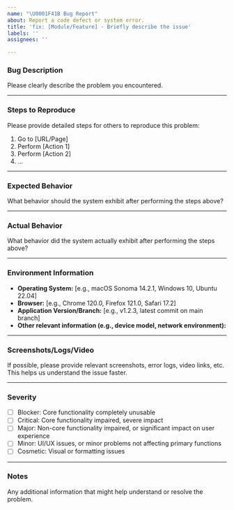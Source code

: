 ```yaml
---
name: "\U0001F41B Bug Report"
about: Report a code defect or system error.
title: 'fix: [Module/Feature] - Briefly describe the issue'
labels: ''
assignees: ''

---
```


### Bug Description
Please clearly describe the problem you encountered.

---

### Steps to Reproduce
Please provide detailed steps for others to reproduce this problem:
1.  Go to [URL/Page]
2.  Perform [Action 1]
3.  Perform [Action 2]
4.  ...

---

### Expected Behavior
What behavior should the system exhibit after performing the steps above?

---

### Actual Behavior
What behavior did the system actually exhibit after performing the steps above?

---

### Environment Information
-   **Operating System:** [e.g., macOS Sonoma 14.2.1, Windows 10, Ubuntu 22.04]
-   **Browser:** [e.g., Chrome 120.0, Firefox 121.0, Safari 17.2]
-   **Application Version/Branch:** [e.g., v1.2.3, latest commit on main branch]
-   **Other relevant information (e.g., device model, network environment):**

---

### Screenshots/Logs/Video
If possible, please provide relevant screenshots, error logs, video links, etc. This helps us understand the issue faster.

---

### Severity
- [ ] Blocker: Core functionality completely unusable
- [ ] Critical: Core functionality impaired, severe impact
- [ ] Major: Non-core functionality impaired, or significant impact on user experience
- [ ] Minor: UI/UX issues, or minor problems not affecting primary functions
- [ ] Cosmetic: Visual or formatting issues

---

### Notes
Any additional information that might help understand or resolve the problem.

